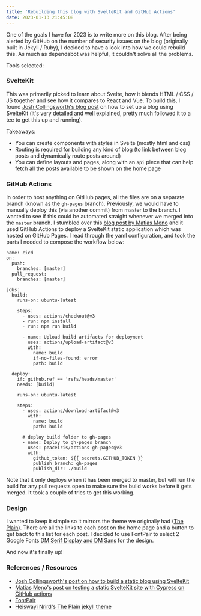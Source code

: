 ```yaml
---
title: 'Rebuilding this blog with SvelteKit and GitHub Actions'
date: 2023-01-13 21:45:08
---
```


One of the goals I have for 2023 is to write more on this blog.
After being alerted by GitHub on the number of security issues on the blog (originally built in Jekyll / Ruby), I decided to have a look into how we could rebuild this. As much as dependabot was helpful, it couldn't solve all the problems.

Tools selected:

### SvelteKit

This was primarily picked to learn about Svelte, how it blends HTML / CSS / JS together and see how it compares to React and Vue. To build this, I found [Josh Collingsworth's blog post](https://joshcollinsworth.com/blog/build-static-sveltekit-markdown-blog) on how to set up a blog using SvelteKit (it's very detailed and well explained, pretty much followed it to a tee to get this up and running).

Takeaways:

- You can create components with styles in Svelte (mostly html and css)
- Routing is required for building any kind of blog (to link between blog posts and dynamically route posts around)
- You can define layouts and pages, along with an `api` piece that can help fetch all the posts available to be shown on the home page

### GitHub Actions

In order to host anything on GitHub pages, all the files are on a separate branch (known as the `gh-pages` branch). Previously, we would have to manually deploy this (via another commit) from master to the branch.
I wanted to see if this could be automated straight whenever we merged into the `master` branch.
I stumbled over this [blog post by Matias Meno](https://blog.dropzone.dev/testing-a-static-sveltekit-site-with-cypress-on-github-actions-5ba86f6a0897) and it used GitHub Actions to deploy a SvelteKit static application which was hosted on GitHub Pages. I read through the yaml configuration, and took the parts I needed to compose the workflow below:

```
name: cicd
on:
  push:
    branches: [master]
  pull_request:
    branches: [master]

jobs:
  build:
    runs-on: ubuntu-latest

    steps:
      - uses: actions/checkout@v3
      - run: npm install
      - run: npm run build

      - name: Upload build artifacts for deployment
        uses: actions/upload-artifact@v3
        with:
          name: build
          if-no-files-found: error
          path: build

  deploy:
    if: github.ref == 'refs/heads/master'
    needs: [build]

    runs-on: ubuntu-latest

    steps:
      - uses: actions/download-artifact@v3
        with:
          name: build
          path: build

      # deploy build folder to gh-pages
      - name: Deploy to gh-pages branch
        uses: peaceiris/actions-gh-pages@v3
        with:
          github_token: ${{ secrets.GITHUB_TOKEN }}
          publish_branch: gh-pages
          publish_dir: ./build
```

Note that it only deploys when it has been merged to master, but will run the build for any pull requests open to make sure the build works before it gets merged. It took a couple of tries to get this working.

### Design

I wanted to keep it simple so it mirrors the theme we originally had ([The Plain](https://heiswayi.github.io/the-plain/)). There are all the links to each post on the home page and a button to get back to this list for each post. I decided to use FontPair to select 2 Google Fonts [DM Serif Display and DM Sans](https://www.fontpair.co/pairings/dm-serif-display-dm-sans) for the design.

And now it's finally up!

### References / Resources

- [Josh Collingsworth's post on how to build a static blog using SvelteKit](https://joshcollinsworth.com/blog/build-static-sveltekit-markdown-blog)
- [Matias Meno's post on testing a static SvelteKit site with Cypress on GitHub actions](https://blog.dropzone.dev/testing-a-static-sveltekit-site-with-cypress-on-github-actions-5ba86f6a0897)
- [FontPair](https://www.fontpair.co/)
- [Heiswayi Nrird's The Plain jekyll theme](https://heiswayi.github.io/the-plain/)
